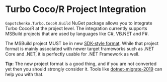 ﻿# Turbo Coco/R Project Integration

`Gapotchenko.Turbo.CocoR.Build` NuGet package allows you to integrate Turbo Coco/R at the project level.
The integration currently supports MSBuild projects that are used by languages like C#, VB.NET and F#.

The MSBuild project MUST be in new [SDK-style format](https://learn.microsoft.com/en-us/dotnet/core/project-sdk/overview).
While that project format is mainly associated with newer target frameworks such as .NET Core and .NET, it is perfectly usable for .NET Framework as well.

**Tip:** The new project format is a good thing, and if you are not converted yet then you should strongly consider it.
Tools like [dotnet-migrate-2019](https://github.com/hvanbakel/CsprojToVs2017) can help you with that.

